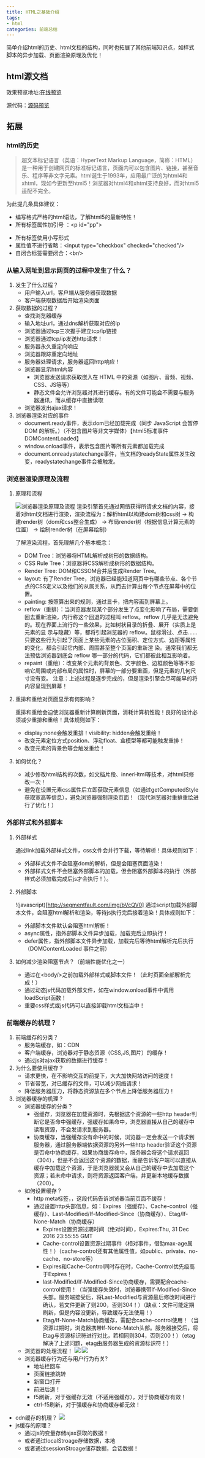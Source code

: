 ```yaml
---
title: HTML之基础介绍
tags:
- html
categories: 前端总结
---
```

简单介绍html的历史、html文档的结构，同时也拓展了其他前端知识点，如样式脚本的异步加载、页面渲染原理及优化！

## html源文档
效果预览地址:[在线预览](http://clovey.party/ebook/book/01.html)
<!-- more --> 
源代码：[源码预览](https://github.com/xiaer93/ebook/tree/master/book)

## 拓展
### html的历史

> 超文本标记语言（英语：HyperText Markup Language，简称：HTML）是一种用于创建网页的标准标记语言，页面内可以包含图片、链接，甚至音乐、程序等非文字元素。html诞生于1993年，应用最广泛的为html4和xhtml，现如今更新至html5！浏览器对html4和xhtml支持良好，而对html5适配不完全。

为此提几条具体建议：
- 编写格式严格的html语法，了解html5的最新特性！
- 所有标签属性加引号 ：\<p id="pp"></p>
- 所有标签使用小写形式
- 属性值不进行省略：\<input type="checkbox"  checked="checked"/>
- 自闭合标签需要闭合：\<br/>

### 从输入网址到显示网页的过程中发生了什么？
1. 发生了什么过程？
    - 用户输入url，客户端从服务器获取数据
    - 客户端获取数据后开始渲染页面
2. 获取数据的过程？
    - 查找浏览器缓存
    - 输入地址url，通过dns解析获取对应的ip
    - 浏览器通过tcp三次握手建立tcp/ip链接
    - 浏览器通过tcp/ip发送http请求！
    - 服务器永久重定向响应
    - 浏览器跟踪重定向地址
    - 服务器处理请求，服务器返回http响应！
    - 浏览器显示html内容
        - 浏览器发送请求获取嵌入在 HTML 中的资源（如图片、音频、视频、CSS、JS等等）
        - 静态文件会允许浏览器对其进行缓存。有的文件可能会不需要与服务器通讯，而从缓存中直接读取
    - 浏览器发出ajax请求！
3. 浏览器渲染对应的事件
    - document.ready事件，表示dom已经加载完成（同步 JavaScript 会暂停 DOM 的解析。）（不包含图片等非文字媒体）【html5标准事件DOMContentLoaded】
    - window.onload事件，表示包含图片等所有元素都加载完成
    - document.onreadystatechange事件，当文档的readyState属性发生改变，readystatechange事件会被触发。

### 浏览器渲染原理及流程
1. 原理和流程

    ![浏览器渲染原理及流程](http://taligarsiel.com/Projects/webkitflow.png)
    渲染引擎首先通过网络获得所请求文档的内容，接着对html文档进行渲染，渲染流程为：解析html以构建dom树和css树 -> 构建render树（dom和css整合生成） -> 布局render树（根据信息计算元素的位置） -> 绘制render树（在屏幕绘制）
    
    了解渲染流程，首先理解几个基本概念：
    - DOM Tree：浏览器将HTML解析成树形的数据结构。
    - CSS Rule Tree：浏览器将CSS解析成树形的数据结构。
    - Render Tree: DOM和CSSOM合并后生成Render Tree。
    - layout: 有了Render Tree，浏览器已经能知道网页中有哪些节点、各个节点的CSS定义以及他们的从属关系，从而去计算出每个节点在屏幕中的位置。
    - painting: 按照算出来的规则，通过显卡，把内容画到屏幕上。
    - reflow（重排）：当浏览器发现某个部分发生了点变化影响了布局，需要倒回去重新渲染，内行称这个回退的过程叫 reflow。reflow 几乎是无法避免的。现在界面上流行的一些效果，比如树状目录的折叠、展开（实质上是元素的显 示与隐藏）等，都将引起浏览器的 reflow。鼠标滑过、点击……只要这些行为引起了页面上某些元素的占位面积、定位方式、边距等属性的变化，都会引起它内部、周围甚至整个页面的重新渲 染。通常我们都无法预估浏览器到底会 reflow 哪一部分的代码，它们都彼此相互影响着。
    - repaint（重绘）：改变某个元素的背景色、文字颜色、边框颜色等等不影响它周围或内部布局的属性时，屏幕的一部分要重画，但是元素的几何尺寸没有变。
    注意：上述过程是逐步完成的，但是渲染引擎会尽可能早的将内容呈现到屏幕！

2. 重排和重绘对页面显示有何影响？

    重排和重绘会迫使浏览器重新计算刷新页面，消耗计算机性能！良好的设计必须减少重排和重绘！具体规则如下：
    - display:none会触发重排！visibility: hidden会触发重绘！
    - 改变元素定位方式position、浮动float、盒模型等都可能触发重排！
    - 改变元素的背景色等会触发重绘！

3. 如何优化？

    - 减少修改html结构的次数，如文档片段、innerHtml等技术，对html只修改一次！
    - 避免在设置元素css属性后立即获取元素信息（如通过getComputedStyle获取宽高等信息），避免浏览器强制渲染页面！（现代浏览器对重排重绘进行了优化！）
    

### 外部样式和外部脚本
1. 外部样式

    通过link加载外部样式文件，css文件会并行下载，等待解析！具体规则如下：
    - 外部样式文件不会阻塞dom的解析，但是会阻塞页面渲染！
    - 外部样式文件不会阻塞外部脚本的加载，但会阻塞外部脚本的执行（外部样式必须加载完成后js才会执行！）。

2. 外部脚本

    !(javascript)[http://segmentfault.com/img/bVcQV0]
    通过script加载外部脚本文件，会阻塞html解析和渲染，等待js执行完后接着渲染！具体规则如下：
    - 外部脚本文件默认会阻塞html解析！
    - async属性，指外部脚本文件异步加载，加载完后立即执行！
    - defer属性，指外部脚本文件异步加载，加载完后等待html解析完后执行（DOMContentLoaded 事件之前）

3. 如何减少渲染阻塞节点？（前端性能优化之一）

    - 通过在\<body/>之前加载外部样式或脚本文件！（此时页面全部解析完成！）
    - 通过动态js代码加载外部文件，如在window.onload事件中调用loadScript函数！
    - 重要css样式或js代码可以直接卸载html文档当中！
    
### 前端缓存的机理？
1. 前端缓存的分类？
    - 服务端缓存，如：CDN
    - 客户端缓存，浏览器对于静态资源（CSS,JS,图片）的缓存！
    - 通过js对ajax获取的数据进行缓存！
2. 为什么要使用缓存？
    - 请求更快，在不影响交互的前提下，大大加快网站访问的速度！
    - 节省带宽，对已缓存的文件，可以减少网络请求！
    - 降低服务器压力，将静态资源放在多个节点上降低服务器压力！
3. 浏览器缓存的机理？
    - 浏览器缓存的分类？
        - 强缓存，浏览器在加载资源时，先根据这个资源的一些http header判断它是否命中强缓存，强缓存如果命中，浏览器直接从自己的缓存中读取资源，不会发请求到服务器。
        - 协商缓存，当强缓存没有命中的时候，浏览器一定会发送一个请求到服务器，通过服务器端依据资源的另外一些http header验证这个资源是否命中协商缓存，如果协商缓存命中，服务器会将这个请求返回（304），但是不会返回这个资源的数据，而是告诉客户端可以直接从缓存中加载这个资源，于是浏览器就又会从自己的缓存中去加载这个资源；若未命中请求，则将资源返回客户端，并更新本地缓存数据（200）。
    - 如何设置缓存？
        - http meta标签，<META HTTP-EQUIV="Pragma" CONTENT="no-cache">，这段代码告诉浏览器当前页面不缓存！
        - 通过设置http头部信息，如：Expires（强缓存）、Cache-control（强缓存）、Last-Modified/If-Modified-Since（协商缓存）、Etag/If-None-Match（协商缓存）
            - Expires设置资源过期时间（绝对时间），Expires:Thu, 31 Dec 2016 23:55:55 GMT
            - Cache-control设置资源过期事件（相对事件，借助max-age属性！）（cache-control还有其他属性值，如public、private、no-cache、no-store等）
            - Expires和Cache-Control同时存在时，Cache-Control优先级高于Expires！
            - last-Modified/If-Modified-Since协商缓存，需要配合cache-control使用！（当强缓存失效时，浏览器携带If-Modified-Since头部。服务端接受后，将Last-Modified与资源最后修改时间进行确认，若文件更新了则200，否则304！）（缺点：文件可能定期刷新，但是内容没更新，导致缓存无法使用！）
            - Etag/If-None-Match协商缓存，需配合cache-control使用！（当资源过期时，浏览器携带If-None-Match头部。服务器接受后，将Etag与资源标识符进行对比，若相同则304，否则200！）（etag解决了上述问题，etag由服务器生成的资源标识符！）
    - 浏览器的处理流程！
        ![](https://segmentfault.com/img/bVCrP5)
        ![](https://segmentfault.com/img/bVCrP8)
    - 浏览器缓存行为还与用户行为有关?
        - 地址栏回车
        - 页面链接跳转
        - 新窗口打开
        - 前进后退！
        - f5刷新，对于强缓存无效（不适用强缓存），对于协商缓存有效！
        - ctrl-f5刷新，对于强缓存和协商缓存都无效！
- cdn缓存的机理？
    ![](https://segmentfault.com/img/bVCrQC)
- js缓存的原理？
    - 通过js的变量存储ajax获取的数据！
    - 或者通过localStroage存储数据，本地
    - 或者通过sessionStroage储存数据，会话数据！
